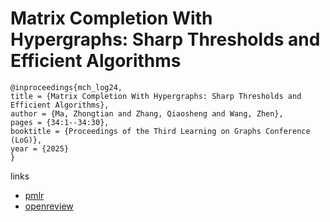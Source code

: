 # Matrix Completion With Hypergraphs: Sharp Thresholds and Efficient Algorithms

```
@inproceedings{mch_log24,
title = {Matrix Completion With Hypergraphs: Sharp Thresholds and Efficient Algorithms},
author = {Ma, Zhongtian and Zhang, Qiaosheng and Wang, Zhen},
pages = {34:1--34:30},
booktitle = {Proceedings of the Third Learning on Graphs Conference (LoG)},
year = {2025}
}
```

links
- [pmlr](https://proceedings.mlr.press/v269/ma25a.html)
- [openreview](https://openreview.net/forum?id=YAfZZX6lKp)
